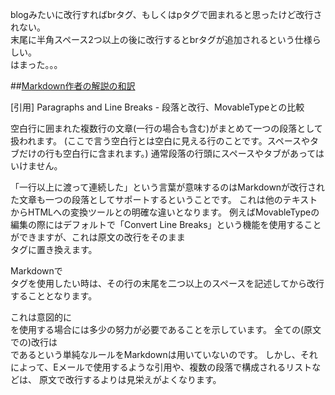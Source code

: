 blogみたいに改行すればbrタグ、もしくはpタグで囲まれると思ったけど改行されない。  
末尾に半角スペース2つ以上の後に改行するとbrタグが追加されるという仕様らしい。  
はまった。。。

##[Markdown作者の解説の和訳](http://blog.2310.net/archives/6)

[引用]
Paragraphs and Line Breaks - 段落と改行、MovableTypeとの比較

空白行に囲まれた複数行の文章(一行の場合も含む)がまとめて一つの段落として扱われます。 (ここで言う空白行とは空白に見える行のことです。スペースやタブだけの行も空白行に含まれます。) 通常段落の行頭にスペースやタブがあってはいけません。

「一行以上に渡って連続した」という言葉が意味するのはMarkdownが改行された文章も一つの段落としてサポートするということです。 これは他のテキストからHTMLへの変換ツールとの明確な違いとなります。 例えばMovableTypeの編集の際にはデフォルトで「Convert Line Breaks」という機能を使用することができますが、これは原文の改行をそのまま <br />タグに置き換えます。

Markdownで<br />タグを使用したい時は、その行の末尾を二つ以上のスペースを記述してから改行することとなります。

これは意図的に<br />を使用する場合には多少の努力が必要であることを示しています。 全ての(原文での)改行は<br />であるという単純なルールをMarkdownは用いていないのです。 しかし、それによって、Eメールで使用するような引用や、複数の段落で構成されるリストなどは、 原文で改行するよりは見栄えがよくなります。
